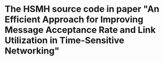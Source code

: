 # The HSMH source code in paper "An Efficient Approach for Improving Message Acceptance Rate and Link Utilization in Time-Sensitive Networking"
